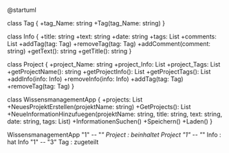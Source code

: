 @startuml

class Tag {
    +tag_Name: string
    +Tag(tag_Name: string)
}

class Info {
    +title: string
    +text: string
    +date: string
    +tags: List<Tag>
    +comments: List<string>
    +addTag(tag: Tag)
    +removeTag(tag: Tag)
    +addComment(comment: string)
    +getText(): string
    +getTitle(): string
}

class Project {
    +project_Name: string
    +project_Info: List<Info>
    +project_Tags: List<Tag>
    +getProjectName(): string
    +getProjectInfo(): List<Info>
    +getProjectTags(): List<Tag>
    +addInfo(info: Info)
    +removeInfo(info: Info)
    +addTag(tag: Tag)
    +removeTag(tag: Tag)
}

class WissensmanagementApp {
    +projects: List<Project>
    +NeuesProjektErstellen(projektName: string)
    +GetProjects(): List<Project>
    +NeueInformationHinzufuegen(projektName: string, title: string, text: string, date: string, tags: List<Tag>)
    +InformationenSuchen()
    +Speichern()
    +Laden()
}

WissensmanagementApp "1" -- "*" Project : beinhaltet
Project "1" -- "*" Info : hat
Info "1" -- "3" Tag : zugeteilt